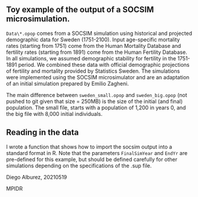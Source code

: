## Toy example of the output of a SOCSIM microsimulation. 


`Data\*.opop` comes from a SOCSIM simulation using historical and projected demographic data for Sweden (1751-2100).
Input age-specific mortality rates (starting from 1751) come from the Human Mortality Database and fertility rates (starting from 1891) come from the Human Fertility Database. 
In all simulations, we assumed demographic stability for fertility in the 1751-1891 period.
We combined these data with official demographic projections of fertility and mortality provided by Statistics Sweden.
The simulations were implemented using the SOCSIM microsimulator and are an adaptation of an initial simulation prepared by Emilio Zagheni. 


The main difference between `sweden_small.opop` and `sweden_big.opop` (not pushed to git given that size = 250MB) is the size of the initial (and final) population. The small file, starts with a population of 1,200 in years 0, and the big file with 8,000 initial individuals. 

## Reading in the data

I wrote a function that shows how to import the socsim output into a standard format in R. Note that the parameters `FinalSimYear` and `EndYr` are pre-defined for this example, but should be defined carefully for other simulations depending on the specifications of the .sup file.

Diego Alburez, 20210519

MPIDR